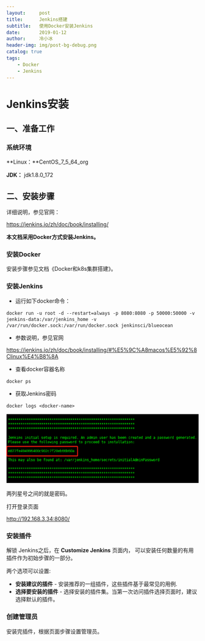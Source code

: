 ```yaml
---
layout:     post
title:      Jenkins搭建
subtitle:   使用Docker安装Jenkins
date:       2019-01-12
author:     冷小冰
header-img: img/post-bg-debug.png
catalog: true
tags:
    - Docker
    - Jenkins
---
```

# Jenkins安装

## 一、准备工作

### 系统环境

**Linux：**CentOS_7_5_64_org

**JDK：**  jdk1.8.0_172

## 二、安装步骤

详细说明，参见官网：

<https://jenkins.io/zh/doc/book/installing/>

**本文档采用Docker方式安装Jenkins。**

### 安装Docker

安装步骤参见文档《Docker和k8s集群搭建》。

### 安装Jenkins

- 运行如下docker命令：

```shell
docker run -u root -d --restart=always -p 8080:8080 -p 50000:50000 -v jenkins-data:/var/jenkins_home -v /var/run/docker.sock:/var/run/docker.sock jenkinsci/blueocean
```

- 参数说明，参见官网

<https://jenkins.io/zh/doc/book/installing/#%E5%9C%A8macos%E5%92%8Clinux%E4%B8%8A>

- 查看docker容器名称

```shell
docker ps
```

- 获取Jenkins密码

```
docker logs <docker-name>
```

![](/img/docs-pics/jenkins01.png)

两列星号之间的就是密码。

打开登录页面

http://192.168.3.34:8080/

### 安装插件

解锁 Jenkins之后，在 **Customize Jenkins** 页面内， 可以安装任何数量的有用插件作为初始步骤的一部分。

两个选项可以设置:

- **安装建议的插件** - 安装推荐的一组插件，这些插件基于最常见的用例.
- **选择要安装的插件** - 选择安装的插件集。当第一次访问插件选择页面时，建议选择默认的插件。

### 创建管理员

安装完插件，根据页面步骤设置管理员。

